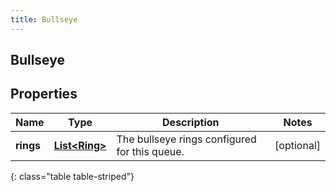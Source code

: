 ```yaml
---
title: Bullseye
---
```


## Bullseye

## Properties

| Name      | Type                                                 | Description                                   | Notes      |
| --------- | ---------------------------------------------------- | --------------------------------------------- | ---------- |
| **rings** | <!----><!---->[**List&lt;Ring&gt;**](Ring.md)<!----> | The bullseye rings configured for this queue. | [optional] |

{: class="table table-striped"}
